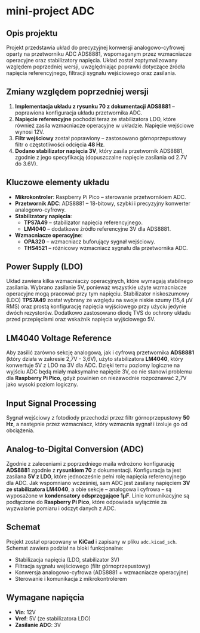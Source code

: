 # mini-project ADC

## Opis projektu
Projekt przedstawia układ do precyzyjnej konwersji analogowo-cyfrowej oparty na przetworniku ADC ADS8881, wspomaganym przez wzmacniacze operacyjne oraz stabilizatory napięcia. Układ został zoptymalizowany względem poprzedniej wersji, uwzględniając poprawki dotyczące źródła napięcia referencyjnego, filtracji sygnału wejściowego oraz zasilania.

## Zmiany względem poprzedniej wersji
1. **Implementacja układu z rysunku 70 z dokumentacji ADS8881** – poprawiona konfiguracja układu przetwornika ADC.
2. **Napięcie referencyjne** pochodzi teraz ze stabilizatora LDO, które również zasila wzmacniacze operacyjne w układzie. Napięcie wejściowe wynosi 12V.
3. **Filtr wejściowy** został poprawiony – zastosowano górnoprzepustowy filtr o częstotliwości odcięcia **48 Hz**.
4. **Dodano stabilizator napięcia 3V**, który zasila przetwornik ADS8881, zgodnie z jego specyfikacją (dopuszczalne napięcie zasilania od 2.7V do 3.6V).

## Kluczowe elementy układu
- **Mikrokontroler**: Raspberry Pi Pico – sterowanie przetwornikiem ADC.
- **Przetwornik ADC**: ADS8881 – 18-bitowy, szybki i precyzyjny konwerter analogowo-cyfrowy.
- **Stabilizatory napięcia**:
  - **TPS7A49** – stabilizator napięcia referencyjnego.
  - **LM4040** – dodatkowe źródło referencyjne 3V dla ADS8881.
- **Wzmacniacze operacyjne**:
  - **OPA320** – wzmacniacz buforujący sygnał wejściowy.
  - **THS4521** – różnicowy wzmacniacz sygnału dla przetwornika ADC.

## Power Supply (LDO)
Układ zawiera kilka wzmacniaczy operacyjnych, które wymagają stabilnego zasilania. Wybrano zasilanie 5V, ponieważ wszystkie użyte wzmacniacze operacyjne mogą pracować przy tym napięciu. Stabilizator niskoszumowy (LDO) **TPS7A49** został wybrany ze względu na swoje niskie szumy (15,4 µV RMS) oraz prostą konfigurację napięcia wyjściowego przy użyciu jedynie dwóch rezystorów. Dodatkowo zastosowano diodę TVS do ochrony układu przed przepięciami oraz wskaźnik napięcia wyjściowego 5V.

## LM4040 Voltage Reference
Aby zasilić zarówno sekcję analogową, jak i cyfrową przetwornika **ADS8881** (który działa w zakresie 2,7V - 3,6V), użyto stabilizatora **LM4040**, który konwertuje 5V z LDO na 3V dla ADC. Dzięki temu poziomy logiczne na wyjściu ADC będą miały maksymalne napięcie 3V, co nie stanowi problemu dla **Raspberry Pi Pico**, gdyż powinien on niezawodnie rozpoznawać 2,7V jako wysoki poziom logiczny.

## Input Signal Processing
Sygnał wejściowy z fotodiody przechodzi przez filtr górnoprzepustowy **50 Hz**, a następnie przez wzmacniacz, który wzmacnia sygnał i izoluje go od obciążenia.

## Analog-to-Digital Conversion (ADC)
Zgodnie z zaleceniami z poprzedniego maila wdrożono konfigurację **ADS8881** zgodnie z **rysunkiem 70** z dokumentacji. Konfiguracja ta jest zasilana **5V z LDO**, które jednocześnie pełni rolę napięcia referencyjnego dla ADC. Jak wspomniano wcześniej, sam ADC jest zasilany napięciem **3V ze stabilizatora LM4040**, a obie sekcje – analogowa i cyfrowa – są wyposażone w **kondensatory odsprzęgające 1µF**. Linie komunikacyjne są podłączone do **Raspberry Pi Pico**, które odpowiada wyłącznie za wyzwalanie pomiaru i odczyt danych z ADC.

## Schemat
Projekt został opracowany w **KiCad** i zapisany w pliku `adc.kicad_sch`. Schemat zawiera podział na bloki funkcjonalne:
- Stabilizacja napięcia (LDO, stabilizator 3V)
- Filtracja sygnału wejściowego (filtr górnoprzepustowy)
- Konwersja analogowo-cyfrowa (ADS8881 + wzmacniacze operacyjne)
- Sterowanie i komunikacja z mikrokontrolerem

## Wymagane napięcia
- **Vin**: 12V
- **Vref**: 5V (ze stabilizatora LDO)
- **Zasilanie ADC**: 3V
